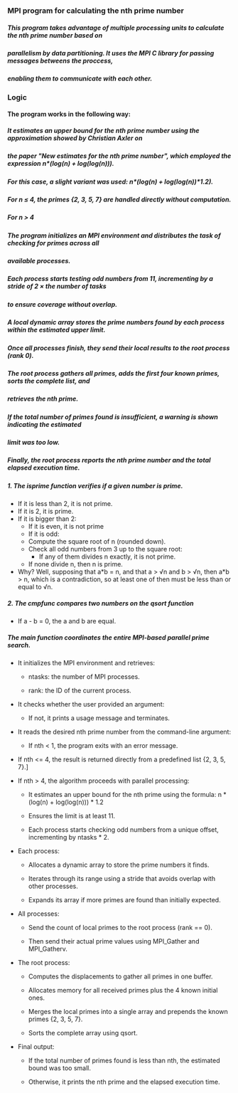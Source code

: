 ### MPI program for calculating the nth prime number

##### This program takes advantage of multiple processing units to calculate the nth prime number based on 
##### parallelism by data partitioning. It uses the MPI C library for passing messages betweens the proccess,
##### enabling them to communicate with each other.


### Logic

#### The program works in the following way:

##### It estimates an upper bound for the nth prime number using the approximation showed by Christian Axler on
##### the paper "New estimates for the nth prime number", which employed the expression n*(log(n) + log(log(n))).
##### For this case, a slight variant was used: n*(log(n) + log(log(n))*1.2).

##### For n ≤ 4, the primes {2, 3, 5, 7} are handled directly without computation.
##### For n > 4

##### The program initializes an MPI environment and distributes the task of checking for primes across all 
##### available processes.

##### Each process starts testing odd numbers from 11, incrementing by a stride of 2 × the number of tasks 
##### to ensure coverage without overlap.

##### A local dynamic array stores the prime numbers found by each process within the estimated upper limit.

##### Once all processes finish, they send their local results to the root process (rank 0).

##### The root process gathers all primes, adds the first four known primes, sorts the complete list, and 
##### retrieves the nth prime.

##### If the total number of primes found is insufficient, a warning is shown indicating the estimated 
##### limit was too low.

##### Finally, the root process reports the nth prime number and the total elapsed execution time.


##### 1. The isprime function verifies if a given number is prime. 

- If it is less than 2, it is not prime.
- If it is 2, it is prime.
- If it is bigger than 2:
    - If it is even, it is not prime
    - If it is odd:
    - Compute the square root of n (rounded down).
    - Check all odd numbers from 3 up to the square root:
        - If any of them divides n exactly, it is not prime.
    - If none divide n, then n is prime.
- Why? Well, supposing that a*b = n, and that a > √n and b > √n, then a\*b > n, which is a contradiction, so
at least one of then must be less than or equal to √n.

##### 2. The cmpfunc compares two numbers on the qsort function

- If a - b = 0, the a and b are equal.


##### The main function coordinates the entire MPI-based parallel prime search. 

- It initializes the MPI environment and retrieves:

    - ntasks: the number of MPI processes.

    - rank: the ID of the current process.

- It checks whether the user provided an argument:

    - If not, it prints a usage message and terminates.

- It reads the desired nth prime number from the command-line argument:

    - If nth < 1, the program exits with an error message.

- If nth <= 4, the result is returned directly from a predefined list {2, 3, 5, 7}.]

- If nth > 4, the algorithm proceeds with parallel processing:

    - It estimates an upper bound for the nth prime using the formula: n * (log(n) + log(log(n))) * 1.2

    - Ensures the limit is at least 11.

    - Each process starts checking odd numbers from a unique offset, incrementing by ntasks * 2.


- Each process:

    - Allocates a dynamic array to store the prime numbers it finds.
    
    - Iterates through its range using a stride that avoids overlap with other processes.

    - Expands its array if more primes are found than initially expected.


- All processes:

    - Send the count of local primes to the root process (rank == 0).

    - Then send their actual prime values using MPI_Gather and MPI_Gatherv.


- The root process:

    - Computes the displacements to gather all primes in one buffer.

    - Allocates memory for all received primes plus the 4 known initial ones.

    - Merges the local primes into a single array and prepends the known primes {2, 3, 5, 7}.

    - Sorts the complete array using qsort.


- Final output:

    - If the total number of primes found is less than nth, the estimated bound was too small.

    - Otherwise, it prints the nth prime and the elapsed execution time.